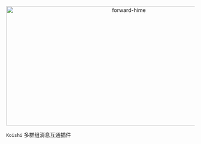 <div align="center">
<img src="https://socialify.git.ci/Nigh/forward-hime/image?description=1&logo=https%3A%2F%2Fraw.githubusercontent.com%2FNigh%2Fforward-hime%2Fmain%2Fassets%2Flogo.png&name=1&pattern=Plus&theme=Auto" alt="forward-hime" width="640" height="320" />
</div>

`Koishi` 多群组消息互通插件
